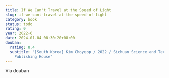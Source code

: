 ```yaml
---
title: If We Can't Travel at the Speed of Light
slug: if-we-cant-travel-at-the-speed-of-light
category: book
status: todo
rating: 0
year: 2022-6
date: 2024-01-04 08:30:20+08:00
douban:
  rating: 8.4
  subtitle: "[South Korea] Kim Choyeop / 2022 / Sichuan Science and Technology
    Publishing House"
---
```


Via douban
